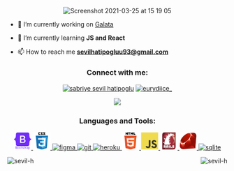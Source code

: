<p align="center">
 <img width="711" alt="Screenshot 2021-03-25 at 15 19 05" src="https://user-images.githubusercontent.com/74418527/112479400-ad214800-8d7d-11eb-9bd0-463d3284cc21.png">
</p>

- 🔭 I’m currently working on [Galata](galata.work)

- 🌱 I’m currently learning **JS and React**

- 📫 How to reach me **sevilhatipogluu93@gmail.com**

<h3 align="center">Connect with me:</h3>
<p align="center">
<a href="https://www.linkedin.com/in/sabriye-sevil-hatipoglu-820418188/" target="blank"><img align="center" src="https://cdn.jsdelivr.net/npm/simple-icons@3.0.1/icons/linkedin.svg" alt="sabriye sevil hatipoglu" height="30" width="40" /></a>
<a href="https://instagram.com/eurydiice_" target="blank"><img align="center" src="https://cdn.jsdelivr.net/npm/simple-icons@3.0.1/icons/instagram.svg" alt="eurydiice_" height="30" width="40" /></a>
</p>
<p align="center"><a href="sevilhatipogluu93@gmail.com"><img src="https://camo.githubusercontent.com/571384769c09e0c66b45e39b5be70f68f552db3e2b2311bc2064f0d4a9f5983b/68747470733a2f2f696d672e736869656c64732e696f2f62616467652f476d61696c2d4431343833363f7374796c653d666f722d7468652d6261646765266c6f676f3d676d61696c266c6f676f436f6c6f723d7768697465" data-canonical-src="https://img.shields.io/badge/Gmail-D14836?style=for-the-badge&logo=gmail&logoColor=white"style="max-width:100%;"/></a></p>




<h3 align="center">Languages and Tools:</h3>
<p align="center"> <a href="https://getbootstrap.com" target="_blank"> <img src="https://raw.githubusercontent.com/devicons/devicon/master/icons/bootstrap/bootstrap-plain-wordmark.svg" alt="bootstrap" width="40" height="40"/> </a> <a href="https://www.w3schools.com/css/" target="_blank"> <img src="https://raw.githubusercontent.com/devicons/devicon/master/icons/css3/css3-original-wordmark.svg" alt="css3" width="40" height="40"/> </a> <a href="https://www.figma.com/" target="_blank"> <img src="https://www.vectorlogo.zone/logos/figma/figma-icon.svg" alt="figma" width="40" height="40"/> </a> <a href="https://git-scm.com/" target="_blank"> <img src="https://www.vectorlogo.zone/logos/git-scm/git-scm-icon.svg" alt="git" width="40" height="40"/> </a> <a href="https://heroku.com" target="_blank"> <img src="https://www.vectorlogo.zone/logos/heroku/heroku-icon.svg" alt="heroku" width="40" height="40"/> </a> <a href="https://www.w3.org/html/" target="_blank"> <img src="https://raw.githubusercontent.com/devicons/devicon/master/icons/html5/html5-original-wordmark.svg" alt="html5" width="40" height="40"/> </a> <a href="https://developer.mozilla.org/en-US/docs/Web/JavaScript" target="_blank"> <img src="https://raw.githubusercontent.com/devicons/devicon/master/icons/javascript/javascript-original.svg" alt="javascript" width="40" height="40"/> </a> <a href="https://rubyonrails.org" target="_blank"> <img src="https://raw.githubusercontent.com/devicons/devicon/master/icons/rails/rails-original-wordmark.svg" alt="rails" width="40" height="40"/> </a> <a href="https://www.ruby-lang.org/en/" target="_blank"> <img src="https://raw.githubusercontent.com/devicons/devicon/master/icons/ruby/ruby-original.svg" alt="ruby" width="40" height="40"/> </a> <a href="https://www.sqlite.org/" target="_blank"> <img src="https://www.vectorlogo.zone/logos/sqlite/sqlite-icon.svg" alt="sqlite" width="40" height="40"/> </a> </p>

<p><img align="left" src="https://github-readme-stats.vercel.app/api/top-langs?username=sevil-h&show_icons=true&locale=en&layout=compact" alt="sevil-h" /></p>

<p>&nbsp;<img align="right" src="https://github-readme-stats.vercel.app/api?username=sevil-h&show_icons=true&locale=en" alt="sevil-h" /></p>

